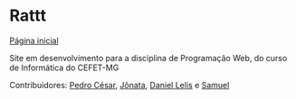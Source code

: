 # Rattt
[Página inicial](https://pedrocesarmesquita.github.io/rattt/)

Site em desenvolvimento para a disciplina de Programação Web, do curso de Informática do CEFET-MG

Contribuidores: [Pedro César](https://github.com/PedroCesarMesquita), [Jônata](https://github.com/Jonatanc05), [Daniel Lelis](https://github.com/yMegaM) e [Samuel](https://github.com/spfa13)

